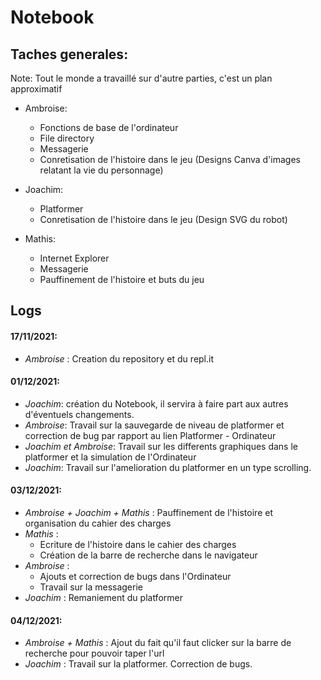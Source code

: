 # Notebook

## Taches generales:
Note: Tout le monde a travaillé sur d'autre parties, c'est un plan approximatif
- Ambroise:
  - Fonctions de base de l'ordinateur
  - File directory
  - Messagerie
  - Conretisation de l'histoire dans le jeu (Designs Canva d'images relatant la vie du personnage)

- Joachim:
  - Platformer
  - Conretisation de l'histoire dans le jeu (Design SVG du robot)

- Mathis:
  - Internet Explorer
  - Messagerie
  - Pauffinement de l'histoire et buts du jeu

## Logs

#### 17/11/2021:
- _Ambroise_ : Creation du repository et du repl.it

#### 01/12/2021:
- _Joachim_: création du Notebook, il servira à faire part aux autres d'éventuels changements.
- _Ambroise_: Travail sur la sauvegarde de niveau de platformer et correction de bug par rapport au lien Platformer - Ordinateur
- _Joachim et Ambroise_: Travail sur les differents graphiques dans le platformer et la simulation de l'Ordinateur
- _Joachim_: Travail sur l'amelioration du platformer en un type scrolling.

#### 03/12/2021:
- _Ambroise + Joachim + Mathis_ : Pauffinement de l'histoire et organisation du cahier des charges
- _Mathis_ : 
  - Ecriture de l'histoire dans le cahier des charges  
  - Création de la barre de recherche dans le navigateur
- _Ambroise_ :
  - Ajouts et correction de bugs dans l'Ordinateur
  - Travail sur la messagerie
- _Joachim_ : Remaniement du platformer

#### 04/12/2021:
- _Ambroise + Mathis_ : Ajout du fait qu'il faut clicker sur la barre de recherche pour pouvoir taper l'url
- _Joachim_ : Travail sur la platformer. Correction de bugs.